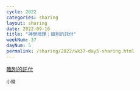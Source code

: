 ```yaml
---
cycle: 2022
categories: sharing
layout: sharing
date: 2022-09-16
title: "神學梳理：臨別的託付"
weekNum: 37
dayNum: 5
permalink: /sharing/2022/wk37-day5-sharing.html
---
```


[臨別的託付](https://eccseattle.github.io/media/sharing/2022/wk037/2022-09-16-bin.m4a)

`小錢`

